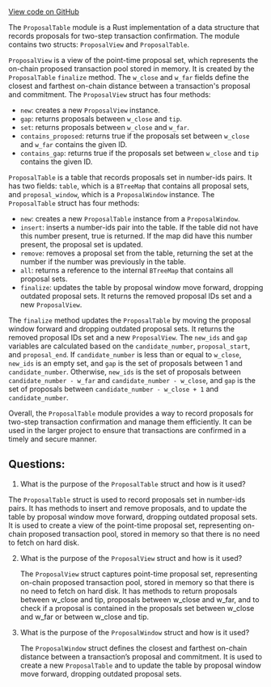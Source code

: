 [View code on GitHub](https://github.com/nervosnetwork/ckb/blob/develop/util/proposal-table/src/lib.rs)

The `ProposalTable` module is a Rust implementation of a data structure that records proposals for two-step transaction confirmation. The module contains two structs: `ProposalView` and `ProposalTable`.

`ProposalView` is a view of the point-time proposal set, which represents the on-chain proposed transaction pool stored in memory. It is created by the `ProposalTable` `finalize` method. The `w_close` and `w_far` fields define the closest and farthest on-chain distance between a transaction's proposal and commitment. The `ProposalView` struct has four methods:

- `new`: creates a new `ProposalView` instance.
- `gap`: returns proposals between `w_close` and `tip`.
- `set`: returns proposals between `w_close` and `w_far`.
- `contains_proposed`: returns true if the proposals set between `w_close` and `w_far` contains the given ID.
- `contains_gap`: returns true if the proposals set between `w_close` and `tip` contains the given ID.

`ProposalTable` is a table that records proposals set in number-ids pairs. It has two fields: `table`, which is a `BTreeMap` that contains all proposal sets, and `proposal_window`, which is a `ProposalWindow` instance. The `ProposalTable` struct has four methods:

- `new`: creates a new `ProposalTable` instance from a `ProposalWindow`.
- `insert`: inserts a number-ids pair into the table. If the table did not have this number present, true is returned. If the map did have this number present, the proposal set is updated.
- `remove`: removes a proposal set from the table, returning the set at the number if the number was previously in the table.
- `all`: returns a reference to the internal `BTreeMap` that contains all proposal sets.
- `finalize`: updates the table by proposal window move forward, dropping outdated proposal sets. It returns the removed proposal IDs set and a new `ProposalView`.

The `finalize` method updates the `ProposalTable` by moving the proposal window forward and dropping outdated proposal sets. It returns the removed proposal IDs set and a new `ProposalView`. The `new_ids` and `gap` variables are calculated based on the `candidate_number`, `proposal_start`, and `proposal_end`. If `candidate_number` is less than or equal to `w_close`, `new_ids` is an empty set, and `gap` is the set of proposals between 1 and `candidate_number`. Otherwise, `new_ids` is the set of proposals between `candidate_number - w_far` and `candidate_number - w_close`, and `gap` is the set of proposals between `candidate_number - w_close + 1` and `candidate_number`.

Overall, the `ProposalTable` module provides a way to record proposals for two-step transaction confirmation and manage them efficiently. It can be used in the larger project to ensure that transactions are confirmed in a timely and secure manner.
## Questions:
 1. What is the purpose of the `ProposalTable` struct and how is it used?

   The `ProposalTable` struct is used to record proposals set in number-ids pairs. It has methods to insert and remove proposals, and to update the table by proposal window move forward, dropping outdated proposal sets. It is used to create a view of the point-time proposal set, representing on-chain proposed transaction pool, stored in memory so that there is no need to fetch on hard disk.

2. What is the purpose of the `ProposalView` struct and how is it used?

   The `ProposalView` struct captures point-time proposal set, representing on-chain proposed transaction pool, stored in memory so that there is no need to fetch on hard disk. It has methods to return proposals between w_close and tip, proposals between w_close and w_far, and to check if a proposal is contained in the proposals set between w_close and w_far or between w_close and tip.

3. What is the purpose of the `ProposalWindow` struct and how is it used?

   The `ProposalWindow` struct defines the closest and farthest on-chain distance between a transaction’s proposal and commitment. It is used to create a new `ProposalTable` and to update the table by proposal window move forward, dropping outdated proposal sets.
